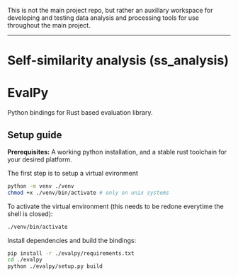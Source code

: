 This is not the main project repo, but rather an auxillary workspace for developing and testing data analysis and processing tools for use throughout the main project.

---

# Self-similarity analysis (ss_analysis)

# EvalPy

Python bindings for Rust based evaluation library.

## Setup guide

**Prerequisites:** A working python installation, and a stable rust toolchain for your desired platform.

The first step is to setup a virtual evironment

```sh
python -m venv ./venv
chmod +x ./venv/bin/activate # only on unix systems
```

To activate the virtual environment (this needs to be redone everytime the shell is closed):
```sh
./venv/bin/activate
```

Install dependencies and build the bindings:
```sh
pip install -r ./evalpy/requirements.txt
cd ./evalpy
python ./evalpy/setup.py build
```
